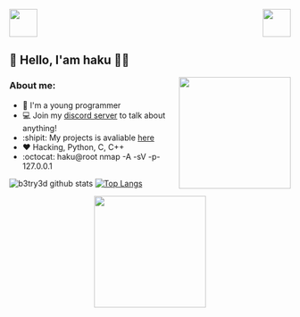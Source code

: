 <p align="left">
  <img src="https://tryhackme-badges.s3.amazonaws.com/haku0x666.png" width="50px"> 
  <img align="right" src="https://data.whicdn.com/images/232263957/original.gif" width="50px"> 
</p>

## 👋 Hello, I'am haku  :man_technologist:

<img align='right' src='https://user-images.githubusercontent.com/5713670/87202985-820dcb80-c2b6-11ea-9f56-7ec461c497c3.gif' width='200"'>



### About me:
- :game_die: I'm a young programmer
- 💻 Join my [discord server](https://discord.gg/qVx4CbU6a9) to talk about anything!
- :shipit: My projects is avaliable [here](https://github.com/haku0x666tab=repositories)
- :heart: Hacking, Python, C, C++
- :octocat: haku@root  nmap -A -sV -p- 127.0.0.1


![b3try3d github stats](https://github-readme-stats.vercel.app/api?username=haku0x666&show_icons=true&theme=cobalt)
[![Top Langs](https://github-readme-stats.vercel.app/api/top-langs/?username=haku0x666)](https://github.com/haku0x666/github-readme-stats)



<p align="center">
  <img src="https://i.pinimg.com/originals/20/a3/39/20a33902b783b0dd826338fdd84fe9aa.gif" width="200" >
</p>




